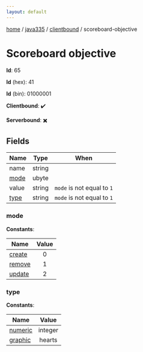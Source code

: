```yaml
---
layout: default
---
```


[home](/)  /  [java335](/protocol/java335)  /  [clientbound](/protocol/java335/clientbound)  /  scoreboard-objective

# Scoreboard objective

**Id**: 65

**Id** (hex): 41

**Id** (bin): 01000001

**Clientbound**: ✔️

**Serverbound**: ✖️

## Fields

Name | Type | When
---|---|:---:
name | string | 
[mode](#mode) | ubyte | 
value | string | <code>mode</code> is not equal to <code>1</code>
[type](#type) | string | <code>mode</code> is not equal to <code>1</code>

### mode

**Constants**:

Name | Value
---|:---:
[create](mode_create) | 0
[remove](mode_remove) | 1
[update](mode_update) | 2

### type

**Constants**:

Name | Value
---|:---:
[numeric](type_numeric) | integer
[graphic](type_graphic) | hearts

